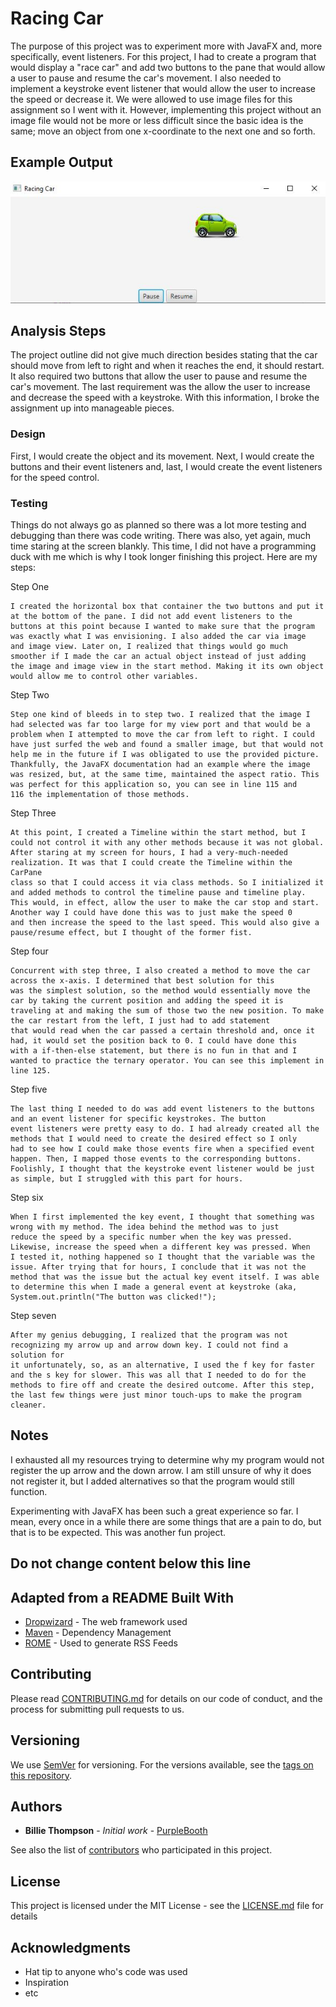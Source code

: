 # Racing Car

The purpose of this project was to experiment more with JavaFX and, more specifically, event listeners. For this project, 
I had to create a program that would display a "race car" and add two buttons to the pane that would allow a user to pause and resume
the car's movement. I also needed to implement a keystroke event listener that would allow the user to increase the speed or decrease it.
We were allowed to use image files for this assignment so I went with it. However, implementing this project without an image file
would not be more or less difficult since the basic idea is the same; move an object from one x-coordinate to the next one and so forth.

## Example Output

![Sample Output](README.jpg)

## Analysis Steps

The project outline did not give much direction besides stating that the car should move from left to right and when it reaches the
end, it should restart. It also required two buttons that allow the user to pause and resume the car's movement. The last requirement
was the allow the user to increase and decrease the speed with a keystroke. With this information, I broke the assignment up into
manageable pieces. 

### Design

First, I would create the object and its movement. Next, I would create the buttons and their event listeners and,
last, I would create the event listeners for the speed control. 


### Testing

Things do not always go as planned so there was a lot more testing and debugging than there was code writing. There was also, yet again,
much time staring at the screen blankly. This time, I did not have a programming duck with me which is why I took longer finishing
this project. Here are my steps:


Step One

```
I created the horizontal box that container the two buttons and put it at the bottom of the pane. I did not add event listeners to the
buttons at this point because I wanted to make sure that the program was exactly what I was envisioning. I also added the car via image
and image view. Later on, I realized that things would go much smoother if I made the car an actual object instead of just adding
the image and image view in the start method. Making it its own object would allow me to control other variables. 
```

Step Two

```
Step one kind of bleeds in to step two. I realized that the image I had selected was far too large for my view port and that would be a
problem when I attempted to move the car from left to right. I could have just surfed the web and found a smaller image, but that would not
help me in the future if I was obligated to use the provided picture. Thankfully, the JavaFX documentation had an example where the image
was resized, but, at the same time, maintained the aspect ratio. This was perfect for this application so, you can see in line 115 and
116 the implementation of those methods. 
```

Step Three

```
At this point, I created a Timeline within the start method, but I could not control it with any other methods because it was not global. 
After staring at my screen for hours, I had a very-much-needed realization. It was that I could create the Timeline within the CarPane
class so that I could access it via class methods. So I initialized it and added methods to control the timeline pause and timeline play.
This would, in effect, allow the user to make the car stop and start. Another way I could have done this was to just make the speed 0 
and then increase the speed to the last speed. This would also give a pause/resume effect, but I thought of the former fist. 
```

Step four

```
Concurrent with step three, I also created a method to move the car across the x-axis. I determined that best solution for this
was the simplest solution, so the method would essentially move the car by taking the current position and adding the speed it is
traveling at and making the sum of those two the new position. To make the car restart from the left, I just had to add statement
that would read when the car passed a certain threshold and, once it had, it would set the position back to 0. I could have done this
with a if-then-else statement, but there is no fun in that and I wanted to practice the ternary operator. You can see this implement in
line 125. 
```

Step five

```
The last thing I needed to do was add event listeners to the buttons and an event listener for specific keystrokes. The button
event listeners were pretty easy to do. I had already created all the methods that I would need to create the desired effect so I only
had to see how I could make those events fire when a specified event happen. Then, I mapped those events to the corresponding buttons. 
Foolishly, I thought that the keystroke event listener would be just as simple, but I struggled with this part for hours. 
```

Step six 

```
When I first implemented the key event, I thought that something was wrong with my method. The idea behind the method was to just 
reduce the speed by a specific number when the key was pressed. Likewise, increase the speed when a different key was pressed. When 
I tested it, nothing happened so I thought that the variable was the issue. After trying that for hours, I conclude that it was not the
method that was the issue but the actual key event itself. I was able to determine this when I made a general event at keystroke (aka, 
System.out.println("The button was clicked!");
```

Step seven 

```
After my genius debugging, I realized that the program was not recognizing my arrow up and arrow down key. I could not find a solution for
it unfortunately, so, as an alternative, I used the f key for faster and the s key for slower. This was all that I needed to do for the
methods to fire off and create the desired outcome. After this step, the last few things were just minor touch-ups to make the program
cleaner.  
```

## Notes

I exhausted all my resources trying to determine why my program would not register the up arrow and the down arrow. I am still unsure
of why it does not register it, but I added alternatives so that the program would still function. 

Experimenting with JavaFX has been such a great experience so far. I mean, every once in a while there are some things that are a pain
to do, but that is to be expected. This was another fun project. 

## Do not change content below this line
## Adapted from a README Built With

* [Dropwizard](http://www.dropwizard.io/1.0.2/docs/) - The web framework used
* [Maven](https://maven.apache.org/) - Dependency Management
* [ROME](https://rometools.github.io/rome/) - Used to generate RSS Feeds

## Contributing

Please read [CONTRIBUTING.md](https://gist.github.com/PurpleBooth/b24679402957c63ec426) for details on our code of conduct, and the process for submitting pull requests to us.

## Versioning

We use [SemVer](http://semver.org/) for versioning. For the versions available, see the [tags on this repository](https://github.com/your/project/tags). 

## Authors

* **Billie Thompson** - *Initial work* - [PurpleBooth](https://github.com/PurpleBooth)

See also the list of [contributors](https://github.com/your/project/contributors) who participated in this project.

## License

This project is licensed under the MIT License - see the [LICENSE.md](LICENSE.md) file for details

## Acknowledgments

* Hat tip to anyone who's code was used
* Inspiration
* etc
